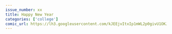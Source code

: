 ```yaml
---
issue_number: xx
title: Happy New Year
categories: ['college']
comic_url: https://lh3.googleusercontent.com/kJEEjvItxIp1mWL2p0givU1OKJxV3oAn9wGRaHgqqAfmoaQVje7FWcVHwULnHZmZOcKKGKg2s6LBVFOBRdg0YxiQsT6mEngSfrNbP_5Y9A716yC0yAxcboZj2gGoNzxDzWMvKgntxw=w1200
---
```

